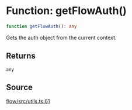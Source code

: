 # Function: getFlowAuth()

```ts
function getFlowAuth(): any
```

Gets the auth object from the current context.

## Returns

`any`

## Source

[flow/src/utils.ts:61](https://github.com/firebase/genkit/blob/9cb10ef63dd6659f1a31ffd2367b7efa8acc10e5/js/flow/src/utils.ts#L61)
